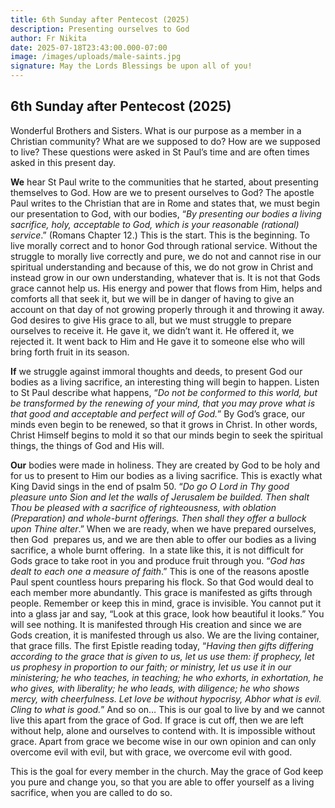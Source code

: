 ```yaml
---
title: 6th Sunday after Pentecost (2025)
description: Presenting ourselves to God
author: Fr Nikita
date: 2025-07-18T23:43:00.000-07:00
image: /images/uploads/male-saints.jpg
signature: May the Lords Blessings be upon all of you!
---
```

## **6th Sunday after Pentecost (2025)**

Wonderful Brothers and Sisters. What is
our purpose as a member in a Christian community? What are we supposed to do?
How are we supposed to live? These questions were asked in St Paul’s time and are
often times asked in this present day. 

**We** hear St Paul write to the communities
that he started, about presenting themselves to God. How are we to present
ourselves to God? The apostle Paul writes to the Christian that are in Rome and
states that, we must begin our presentation to God, with our bodies, “*By
presenting our bodies a living sacrifice, holy, acceptable to God, which is
your reasonable (rational)  service*.”
(Romans Chapter 12.) This is the start. This is the beginning. To live morally
correct and to honor God through rational service. Without the struggle to
morally live correctly and pure, we do not and cannot rise in our spiritual
understanding and because of this, we do not grow in Christ and instead grow in our
own understanding, whatever that is. It is not that Gods grace cannot help us.
His energy and power that flows from Him, helps and comforts all that seek it,
but we will be in danger of having to give an account on that day of not
growing properly through it and throwing it away. God desires to give His grace
to all, but we must struggle to prepare ourselves to receive it. He gave it, we
didn’t want it. He offered it, we rejected it. It went back to Him and He gave it to someone
else who will bring forth fruit in its season. 

**If** we struggle against immoral thoughts
and deeds, to present God our bodies as a living sacrifice, an interesting
thing will begin to happen. Listen to St Paul describe what happens, “*Do not
be conformed to this world, but be transformed by the renewing of your mind,
that you may prove what is that good and acceptable and perfect will of God.*”
By God’s grace, our minds even begin to be renewed, so that it grows in Christ.
In other words, Christ Himself begins to mold it so that our minds begin to
seek the spiritual things, the things of God and His will. 

**Our** bodies were made in holiness. They are
created by God to be holy and for us to present to Him our bodies as a living
sacrifice. This is exactly what King David sings in the end of psalm 50. “*Do
go O Lord in Thy good pleasure unto Sion and let the walls of Jerusalem be
builded. Then shalt Thou be pleased with a sacrifice of righteousness, with
oblation (Preparation) and whole-burnt offerings. Then shall they offer a
bullock upon Thine alter*.” When we are ready, when we have prepared
ourselves, then God  prepares us, and we
are then able to offer our bodies as a living sacrifice, a whole burnt
offering.  In a state like this, it is
not difficult for Gods grace to take root in you and produce fruit through you.
“*God has dealt to each one a measure of faith*.” This is one of the
reasons apostle Paul spent countless hours preparing his flock. So that God
would deal to each member more abundantly. This grace is manifested as gifts
through people. Remember or keep this in mind, grace is invisible. You cannot
put it into a glass jar and say, “Look at this grace, look how beautiful it
looks.” You will see nothing. It is manifested through His creation and since
we are Gods creation, it is manifested through us also. We are the living
container, that grace fills. The first Epistle reading today, “*Having then
gifts differing according to the grace that is given to us, let us use them: if
prophecy, let us prophesy in proportion to our faith; or ministry, let us use
it in our ministering; he who teaches, in teaching; he who exhorts, in exhortation,
he who gives, with liberality; he who leads, with diligence; he who shows
mercy, with cheerfulness. Let love be without hypocrisy, Abhor what is evil.
Cling to what is good.*” And so on… This is our goal to live by and we
cannot live this apart from the grace of God. If grace is cut off, then we are
left without help, alone and ourselves to contend with. It is impossible
without grace. Apart from grace we become wise in our own opinion and can only
overcome evil with evil, but with grace, we overcome evil with good. 

This is the goal for every member in the
church. May the grace of God keep you pure and change you, so that you are able
to offer yourself as a living sacrifice, when you are called to do so.
